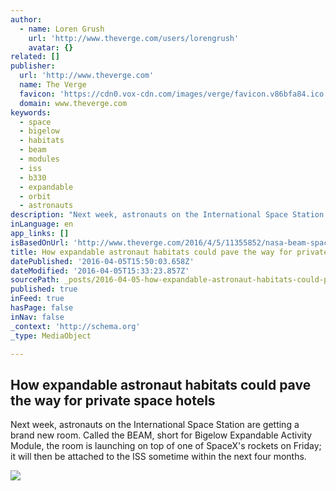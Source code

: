 ```yaml
---
author:
  - name: Loren Grush
    url: 'http://www.theverge.com/users/lorengrush'
    avatar: {}
related: []
publisher:
  url: 'http://www.theverge.com'
  name: The Verge
  favicon: 'https://cdn0.vox-cdn.com/images/verge/favicon.v86bfa84.ico'
  domain: www.theverge.com
keywords:
  - space
  - bigelow
  - habitats
  - beam
  - modules
  - iss
  - b330
  - expandable
  - orbit
  - astronauts
description: "Next week, astronauts on the International Space Station are getting a brand new room. Called the BEAM, short for Bigelow Expandable Activity Module, the room is launching on top of one of SpaceX's rockets on Friday; it will then be attached to the ISS sometime within the next four months."
inLanguage: en
app_links: []
isBasedOnUrl: 'http://www.theverge.com/2016/4/5/11355852/nasa-beam-spacex-iss-future-space-tourism'
title: How expandable astronaut habitats could pave the way for private space hotels
datePublished: '2016-04-05T15:50:03.658Z'
dateModified: '2016-04-05T15:33:23.857Z'
sourcePath: _posts/2016-04-05-how-expandable-astronaut-habitats-could-pave-the-way-for-pri.md
published: true
inFeed: true
hasPage: false
inNav: false
_context: 'http://schema.org'
_type: MediaObject

---
```

<article style=""><h1>How expandable astronaut habitats could pave the way for private space hotels</h1><p>Next week, astronauts on the International Space Station are getting a brand new room. Called the BEAM, short for Bigelow Expandable Activity Module, the room is launching on top of one of SpaceX's rockets on Friday; it will then be attached to the ISS sometime within the next four months.</p><img src="https://cdn2.vox-cdn.com/thumbor/jBneIyFU-c2J64gVaKA7yk0795c=/3x0:619x347/1600x900/cdn0.vox-cdn.com/uploads/chorus_image/image/49233979/BAM.0.0.gif" /></article>